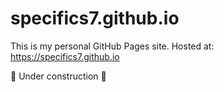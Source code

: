 # specifics7.github.io

This is my personal GitHub Pages site. Hosted at: https://specifics7.github.io

🚧 Under construction 🚧
